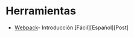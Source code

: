 # Herramientas

* [Webpack](https://luisfuentes.me/introduccion-webpack/)- Introducción [Fácil][Español][Post]
